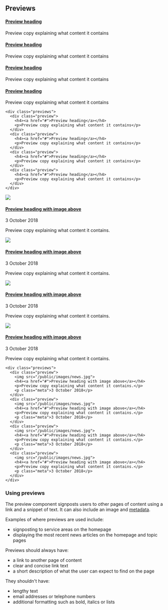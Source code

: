 ## Previews

<div class="previews">
  <div class="preview">
    <h4><a href="#">Preview heading</a></h4>
    <p>Preview copy explaining what content it contains</p>
  </div>
  <div class="preview">
    <h4><a href="#">Preview heading</a></h4>
    <p>Preview copy explaining what content it contains</p>
  </div>
  <div class="preview">
    <h4><a href="#">Preview heading</a></h4>
    <p>Preview copy explaining what content it contains</p>
  </div>
  <div class="preview">
    <h4><a href="#">Preview heading</a></h4>
    <p>Preview copy explaining what content it contains</p>
  </div>
</div>

    <div class="previews">
      <div class="preview">
        <h4><a href="#">Preview heading</a></h4>
        <p>Preview copy explaining what content it contains</p>
      </div>
      <div class="preview">
        <h4><a href="#">Preview heading</a></h4>
        <p>Preview copy explaining what content it contains</p>
      </div>
      <div class="preview">
        <h4><a href="#">Preview heading</a></h4>
        <p>Preview copy explaining what content it contains</p>
      </div>
      <div class="preview">
        <h4><a href="#">Preview heading</a></h4>
        <p>Preview copy explaining what content it contains</p>
      </div>
    </div>

<div class="previews">
  <div class="preview">
    <img src="/public/images/news.jpg">
    <h4><a href="#">Preview heading with image above</a></h4>
    <p class="meta">3 October 2018</p>
    <p>Preview copy explaining what content it contains.</p>
  </div>
  <div class="preview">
    <img src="/public/images/news.jpg">
    <h4><a href="#">Preview heading with image above</a></h4>
    <p class="meta">3 October 2018</p>
    <p>Preview copy explaining what content it contains.</p>
  </div>
  <div class="preview">
    <img src="/public/images/news.jpg">
    <h4><a href="#">Preview heading with image above</a></h4>
    <p class="meta">3 October 2018</p>
    <p>Preview copy explaining what content it contains.</p>
  </div>
  <div class="preview">
    <img src="/public/images/news.jpg">
    <h4><a href="#">Preview heading with image above</a></h4>
    <p class="meta">3 October 2018</p>
    <p>Preview copy explaining what content it contains.</p>
  </div>
</div>

    <div class="previews">
      <div class="preview">
        <img src="/public/images/news.jpg">
        <h4><a href="#">Preview heading with image above</a></h4>
        <p>Preview copy explaining what content it contains.</p>
        <p class="meta">3 October 2018</p>
      </div>
      <div class="preview">
        <img src="/public/images/news.jpg">
        <h4><a href="#">Preview heading with image above</a></h4>
        <p>Preview copy explaining what content it contains.</p>
        <p class="meta">3 October 2018</p>
      </div>
      <div class="preview">
        <img src="/public/images/news.jpg">
        <h4><a href="#">Preview heading with image above</a></h4>
        <p>Preview copy explaining what content it contains.</p>
        <p class="meta">3 October 2018</p>
      </div>
      <div class="preview">
        <img src="/public/images/news.jpg">
        <h4><a href="#">Preview heading with image above</a></h4>
        <p>Preview copy explaining what content it contains.</p>
        <p class="meta">3 October 2018</p>
      </div>
    </div>

### Using previews

The preview component signposts users to other pages of content using a link and a snippet of text. It can also include an image and <a href="/docs/core/elements/meta">metadata</a>.

Examples of where previews are used include:
<ul>
  <li>signposting to service areas on the homepage</li>
  <li>displaying the most recent news articles on the homepage and topic pages</li>
</ul>
Previews should always have:
<ul>
  <li>a link to another page of content</li>
  <li>clear and concise link text</li>
  <li>a short description of what the user can expect to find on the page</li>
</ul>
They shouldn't have:
<ul>
  <li>lengthy text</li>
  <li>email addresses or telephone numbers</li>
  <li>additional formatting such as bold, italics or lists</li>
</ul>
